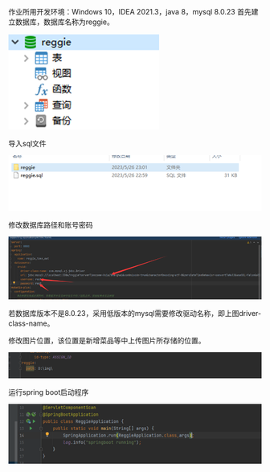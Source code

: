 作业所用开发环境：Windows 10，IDEA 2021.3，java 8，mysql 8.0.23
首先建立数据库，数据库名称为reggie。

![img.png](img.png)

导入sql文件

![img_1.png](img_1.png)

修改数据库路径和账号密码

![img_2.png](img_2.png)

若数据库版本不是8.0.23，采用低版本的mysql需要修改驱动名称，即上图driver-class-name。

修改图片位置，该位置是新增菜品等中上传图片所存储的位置。

![img_3.png](img_3.png)

运行spring boot启动程序

![img_4.png](img_4.png)
